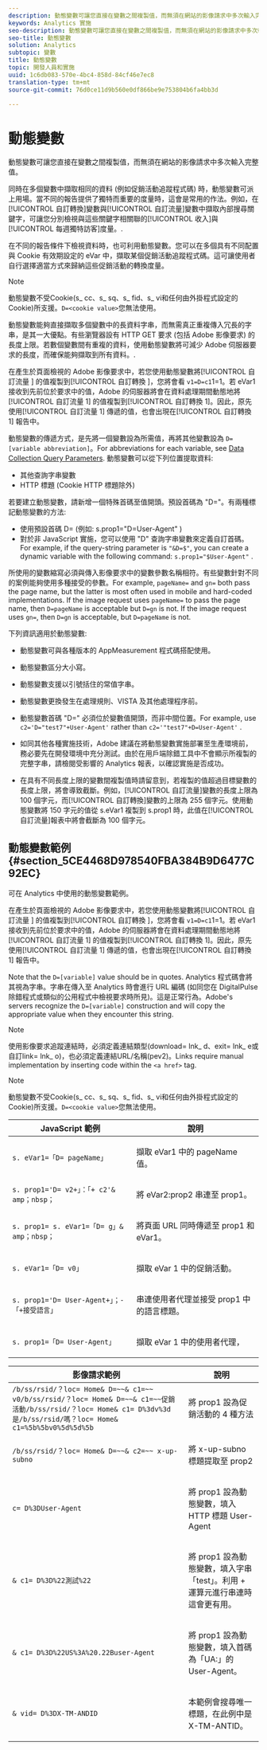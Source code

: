 ```yaml
---
description: 動態變數可讓您直接在變數之間複製值，而無須在網站的影像請求中多次輸入完整值。
keywords: Analytics 實施
seo-description: 動態變數可讓您直接在變數之間複製值，而無須在網站的影像請求中多次輸入完整值。
seo-title: 動態變數
solution: Analytics
subtopic: 變數
title: 動態變數
topic: 開發人員和實施
uuid: 1c6db083-570e-4bc4-858d-84cf46e7ec8
translation-type: tm+mt
source-git-commit: 76d0ce11d9b560e0df866be9e753804b6fa4bb3d

---
```



# 動態變數

動態變數可讓您直接在變數之間複製值，而無須在網站的影像請求中多次輸入完整值。

同時在多個變數中擷取相同的資料 (例如促銷活動追蹤程式碼) 時，動態變數可派上用場。當不同的報告提供了獨特而重要的度量時，這會是常用的作法。例如，在[!UICONTROL 自訂轉換]變數與[!UICONTROL 自訂流量]變數中擷取內部搜尋關鍵字，可讓您分別檢視與這些關鍵字相關聯的[!UICONTROL 收入]與[!UICONTROL 每週獨特訪客]度量。.

在不同的報告條件下檢視資料時，也可利用動態變數。您可以在多個具有不同配置與 Cookie 有效期設定的 eVar 中，擷取某個促銷活動追蹤程式碼。這可讓使用者自行選擇適當方式來歸納這些促銷活動的轉換度量。

>[!NOTE]
>
>動態變數不受Cookie(s_ cc、s_ sq、s_ fid、s_ vi和任何由外掛程式設定的Cookie)所支援。`D=<cookie value>`您無法使用。

動態變數能夠直接擷取多個變數中的長資料字串，而無需真正重複傳入冗長的字串，是其一大優點。有些瀏覽器設有 HTTP GET 要求 (包括 Adobe 影像要求) 的長度上限。若數個變數間有重複的資料，使用動態變數將可減少 Adobe 伺服器要求的長度，而確保能夠擷取到所有資料。.

在產生於頁面檢視的 Adobe 影像要求中，若您使用動態變數將[!UICONTROL 自訂流量 ] 的值複製到[!UICONTROL 自訂轉換 ]，您將會看 `v1=D=c1`1=1。若 eVar1 接收到先前位於要求中的值，Adobe 的伺服器將會在資料處理期間動態地將[!UICONTROL 自訂流量 1] 的值複製到[!UICONTROL 自訂轉換 1]。因此，原先使用[!UICONTROL 自訂流量 1] 傳遞的值，也會出現在[!UICONTROL 自訂轉換 1] 報告中。

動態變數的傳遞方式，是先將一個變數設為所需值，再將其他變數設為 `D=[variable abbreviation]`。For abbreviations for each variable, see [Data Collection Query Parameters](../../../implement/js-implementation/data-collection/query-parameters.md). 動態變數可以從下列位置提取資料:

* 其他查詢字串變數
* HTTP 標題 (Cookie HTTP 標題除外)

若要建立動態變數，請新增一個特殊首碼至值開頭。預設首碼為 "D="。有兩種標記動態變數的方法:

* 使用預設首碼 D= (例如: s.prop1="D=User-Agent" )
* 對於非 JavaScript 實施，您可以使用 "D" 查詢字串變數來定義自訂首碼。For example, if the query-string parameter is `"&D=$"`, you can create a dynamic variable with the following command: `s.prop1="$User-Agent"` .

所使用的變數縮寫必須與傳入影像要求中的變數參數名稱相符。有些變數針對不同的案例能夠使用多種接受的參數。For example, `pageName=` and `gn=` both pass the page name, but the latter is most often used in mobile and hard-coded implementations. If the image request uses `pageName=` to pass the page name, then `D=pageName` is acceptable but `D=gn` is not. If the image request uses `gn=`, then `D=gn` is acceptable, but `D=pageName` is not.

下列資訊適用於動態變數:

* 動態變數可與各種版本的 AppMeasurement 程式碼搭配使用。
* 動態變數區分大小寫。
* 動態變數支援以引號括住的常值字串。
* 動態變數更換發生在處理規則、VISTA 及其他處理程序前。
* 動態變數首碼 "D=" 必須位於變數值開頭，而非中間位置。For example, use `c2='D="test7"+User-Agent'` rather than `c2='"test7"+D=User-Agent'` .

* 如同其他各種實施技術，Adobe 建議在將動態變數實施部署至生產環境前，務必要先在開發環境中充分測試。由於在用戶端除錯工具中不會顯示所複製的完整字串，請檢閱受影響的 Analytics 報表，以確認實施是否成功。
* 在具有不同長度上限的變數間複製值時請留意到，若複製的值超過目標變數的長度上限，將會導致截斷。例如，[!UICONTROL 自訂流量]變數的長度上限為 100 個字元，而[!UICONTROL 自訂轉換]變數的上限為 255 個字元。使用動態變數將 150 字元的值從 s.eVar1 複製到 s.prop1 時，此值在[!UICONTROL 自訂流量]報表中將會截斷為 100 個字元。

## 動態變數範例 {#section_5CE4468D978540FBA384B9D6477C92EC}

<!-- 

dynvars_examples.xml

 -->

可在 Analytics 中使用的動態變數範例。

在產生於頁面檢視的 Adobe 影像要求中，若您使用動態變數將[!UICONTROL 自訂流量 ] 的值複製到[!UICONTROL 自訂轉換 ]，您將會看 `v1=D=c1`1=1。若 eVar1 接收到先前位於要求中的值，Adobe 的伺服器將會在資料處理期間動態地將[!UICONTROL 自訂流量 1] 的值複製到[!UICONTROL 自訂轉換 1]。因此，原先使用[!UICONTROL 自訂流量 1] 傳遞的值，也會出現在[!UICONTROL 自訂轉換 1] 報告中。

Note that the `D=[variable]` value should be in quotes. Analytics 程式碼會將其視為字串。字串在傳入至 Analytics 時會進行 URL 編碼 (如同您在 DigitalPulse 除錯程式或類似的公用程式中檢視要求時所見)。這是正常行為。Adobe's servers recognize the `D=[variable]` construction and will copy the appropriate value when they encounter this string.

>[!NOTE]
>
>使用影像要求追蹤連結時，必須定義連結類型(download= lnk_ d、exit= lnk_ e或自訂link= lnk_ o)，也必須定義連結URL/名稱(pev2)。Links require manual implementation by inserting code within the `<a href>` tag.

>[!NOTE]
>
>動態變數不受Cookie(s_ cc、s_ sq、s_ fid、s_ vi和任何由外掛程式設定的Cookie)所支援。`D=<cookie value>`您無法使用。

<table id="table_A25D5EA2A8C446F5A55AB32955B9848C"> 
 <thead> 
  <tr> 
   <th colname="col1" class="entry"> JavaScript 範例 </th> 
   <th colname="col2" class="entry"> 說明 </th> 
  </tr> 
 </thead>
 <tbody> 
  <tr> 
   <td colname="col1"> 
    <code class="syntax javascript">s. eVar1=「D= pageName」 </code>
  </td> 
   <td colname="col2"> <p>擷取 eVar1 中的 pageName 值。 </p> </td> 
  </tr> 
  <tr> 
   <td colname="col1"> 
    <code class="syntax javascript">s. prop1='D= v2+」：「+ c2'&amp; amp；nbsp； </code>
  </td> 
   <td colname="col2"> <p>將 eVar2:prop2 串連至 prop1。 </p> </td> 
  </tr> 
  <tr> 
   <td colname="col1"> 
    <code class="syntax javascript">s. prop1= s. eVar1=「D= g」&amp; amp；nbsp； </code>
  </td> 
   <td colname="col2"> <p>將頁面 URL 同時傳遞至 prop1 和 eVar1。 </p> </td> 
  </tr> 
  <tr> 
   <td colname="col1"> 
    <code class="syntax javascript">s. eVar1=「D= v0」 </code>
  </td> 
   <td colname="col2"> <p>擷取 eVar 1 中的促銷活動。 </p> </td> 
  </tr> 
  <tr> 
   <td colname="col1"> 
    <code class="syntax javascript">s. prop1='D= User-Agent+」；-「+接受語言」 </code>
  </td> 
   <td colname="col2"> <p>串連使用者代理並接受 prop1 中的語言標題。 </p> </td> 
  </tr> 
  <tr> 
   <td colname="col1"> 
    <code>s. prop1=「D= User-Agent」 </code>
  </td> 
   <td colname="col2"> <p>擷取 eVar 1 中的使用者代理， </p> </td> 
  </tr> 
 </tbody> 
</table>

<table id="table_DD0B7F0648054E01A5F98CDF18D745E4"> 
 <thead> 
  <tr> 
   <th colname="col1" class="entry"> 影像請求範例 </th> 
   <th colname="col2" class="entry"> 說明 </th> 
  </tr> 
 </thead>
 <tbody> 
  <tr> 
   <td colname="col1"> 
    <code class="syntax javascript">/b/ss/rsid/？loc= Home&amp; D=~~&amp; c1=~~ v0/b/ss/rsid/？loc= Home&amp; D=~~&amp; c1=~~促銷活動/b/ss/rsid/？loc= Home&amp; c1= D%3dv%3d是/b/ss/rsid/嗎？loc= Home&amp; c1=%5b%5bv0%5d%5d%5b </code>
  </td> 
   <td colname="col2"> <p>將 prop1 設為促銷活動的 4 種方法 </p> </td> 
  </tr> 
  <tr> 
   <td colname="col1"> 
    <code>/b/ss/rsid/？loc= Home&amp; D=~~&amp; c2=~~ x-up-subno </code>
  </td> 
   <td colname="col2"> <p> 將 x-up-subno 標題提取至 prop2 </p> </td> 
  </tr> 
  <tr> 
   <td colname="col1"> 
    <code>c= D%3DUser-Agent </code>
  </td> 
   <td colname="col2"> <p> 將 prop1 設為動態變數，填入 HTTP 標題 User-Agent </p> </td> 
  </tr> 
  <tr> 
   <td colname="col1"> 
    <code class="syntax javascript">&amp; c1= D%3D%22測試%22 </code>
  </td> 
   <td colname="col2"> <p> 將 prop1 設為動態變數，填入字串「test」。利用 + 運算元進行串連時這會更有用。 </p> </td> 
  </tr> 
  <tr> 
   <td colname="col1"> 
    <code class="syntax javascript">&amp; c1= D%3D%22US%3A%20.22Buser-Agent </code>
  </td> 
   <td colname="col2"> <p> 將 prop1 設為動態變數，填入首碼為「UA:」的 User-Agent。 </p> </td> 
  </tr> 
  <tr> 
   <td colname="col1"> 
    <code class="syntax javascript">&amp; vid= D%3DX-TM-ANDID </code>
  </td> 
   <td colname="col2"> <p> 本範例會搜尋唯一標題，在此例中是 X-TM-ANTID。 </p> </td> 
  </tr> 
 </tbody> 
</table>
